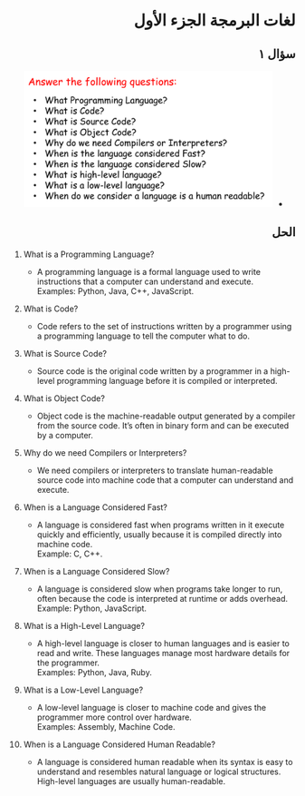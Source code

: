 <div dir="rtl">

# لغات البرمجة الجزء الأول

## سؤال ١

- ![Homework](/resources/_11_programming_languages_and_levels/questions/FirstQuestions.png)

## الحل

</div>

1. What is a Programming Language?
    - A programming language is a formal language used to write instructions that a computer can understand and execute.  
      Examples: Python, Java, C++, JavaScript.

2. What is Code?
    - Code refers to the set of instructions written by a programmer using a programming language to tell the computer what to do.

3. What is Source Code?
    - Source code is the original code written by a programmer in a high-level programming language before it is compiled or interpreted.

4. What is Object Code?
    - Object code is the machine-readable output generated by a compiler from the source code. It’s often in binary form and can be executed by a computer.

5. Why do we need Compilers or Interpreters?
    - We need compilers or interpreters to translate human-readable source code into machine code that a computer can understand and execute.

6. When is a Language Considered Fast?
    - A language is considered fast when programs written in it execute quickly and efficiently, usually because it is compiled directly into machine code.  
      Example: C, C++.

7. When is a Language Considered Slow?
    - A language is considered slow when programs take longer to run, often because the code is interpreted at runtime or adds overhead.  
      Example: Python, JavaScript.

8. What is a High-Level Language?
    - A high-level language is closer to human languages and is easier to read and write. These languages manage most hardware details for the programmer.  
      Examples: Python, Java, Ruby.

9. What is a Low-Level Language?
    - A low-level language is closer to machine code and gives the programmer more control over hardware.  
      Examples: Assembly, Machine Code.

10. When is a Language Considered Human Readable?
    - A language is considered human readable when its syntax is easy to understand and resembles natural language or logical structures.  
      High-level languages are usually human-readable.
